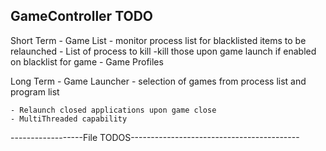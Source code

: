 ## GameController TODO

Short Term
    - Game List
    - monitor process list for blacklisted items to be relaunched
    - List of process to kill
        -kill those upon game launch if enabled on blacklist for game
    - Game Profiles

Long Term
    - Game Launcher
        - selection of games from process list and program list

    - Relaunch closed applications upon game close
    - MultiThreaded capability


------------------File TODOS------------------------------------------
